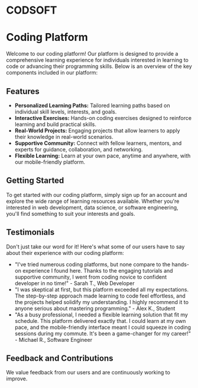 # CODSOFT
# Coding Platform

Welcome to our coding platform! Our platform is designed to provide a comprehensive learning experience for individuals interested in learning to code or advancing their programming skills. Below is an overview of the key components included in our platform:

## Features

- **Personalized Learning Paths:** Tailored learning paths based on individual skill levels, interests, and goals.
- **Interactive Exercises:** Hands-on coding exercises designed to reinforce learning and build practical skills.
- **Real-World Projects:** Engaging projects that allow learners to apply their knowledge in real-world scenarios.
- **Supportive Community:** Connect with fellow learners, mentors, and experts for guidance, collaboration, and networking.
- **Flexible Learning:** Learn at your own pace, anytime and anywhere, with our mobile-friendly platform.

## Getting Started

To get started with our coding platform, simply sign up for an account and explore the wide range of learning resources available. Whether you're interested in web development, data science, or software engineering, you'll find something to suit your interests and goals.

## Testimonials

Don't just take our word for it! Here's what some of our users have to say about their experience with our coding platform:

- "I've tried numerous coding platforms, but none compare to the hands-on experience I found here. Thanks to the engaging tutorials and supportive community, I went from coding novice to confident developer in no time!" - Sarah T., Web Developer
- "I was skeptical at first, but this platform exceeded all my expectations. The step-by-step approach made learning to code feel effortless, and the projects helped solidify my understanding. I highly recommend it to anyone serious about mastering programming." - Alex K., Student
- "As a busy professional, I needed a flexible learning solution that fit my schedule. This platform delivered exactly that. I could learn at my own pace, and the mobile-friendly interface meant I could squeeze in coding sessions during my commute. It's been a game-changer for my career!" - Michael R., Software Engineer

## Feedback and Contributions

We value feedback from our users and are continuously working to improve.
